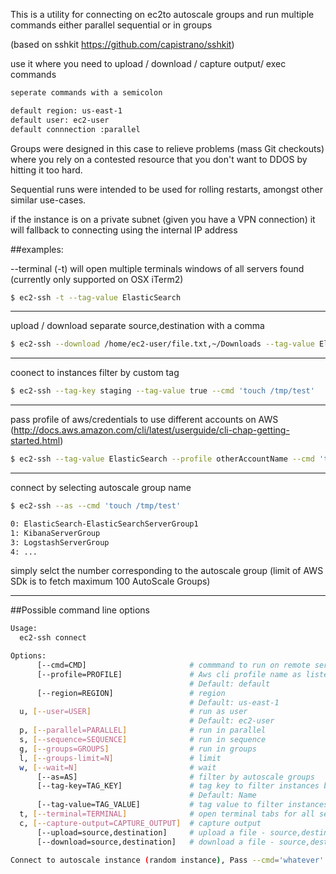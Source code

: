This is a utility for connecting on ec2to autoscale groups and run multiple commands either parallel sequential or in groups

(based on sshkit https://github.com/capistrano/sshkit)

use it where you need to upload / download / capture output/ exec commands

````txt
seperate commands with a semicolon

default region: us-east-1
default user: ec2-user
default connnection :parallel
````

Groups were designed in this case to relieve problems (mass Git checkouts) where you rely on a contested resource that you don't want to DDOS by hitting it too hard.

Sequential runs were intended to be used for rolling restarts, amongst other similar use-cases.

if the instance is on a private subnet (given you have a VPN connection) it will fallback to connecting using the internal IP address

##examples:

--terminal (-t) will open multiple terminals windows of all servers found (currently only supported on OSX iTerm2)
````bash
$ ec2-ssh -t --tag-value ElasticSearch
````
-------------------
upload / download separate source,destination with a comma
````bash
$ ec2-ssh --download /home/ec2-user/file.txt,~/Downloads --tag-value ElasticSearch
````
-------------------
coonect to instances filter by custom tag
````bash
$ ec2-ssh --tag-key staging --tag-value true --cmd 'touch /tmp/test'
````
-------------------
pass profile of aws/credentials to use different accounts on AWS
(http://docs.aws.amazon.com/cli/latest/userguide/cli-chap-getting-started.html)
````bash
$ ec2-ssh --tag-value ElasticSearch --profile otherAccountName --cmd 'touch /tmp/test'
````
-------------------

connect by selecting autoscale group name

````bash
$ ec2-ssh --as --cmd 'touch /tmp/test'

0: ElasticSearch-ElasticSearchServerGroup1
1: KibanaServerGroup
3: LogstashServerGroup
4: ...
````
simply selct the number corresponding to the autoscale group (limit of AWS SDk is to fetch maximum 100 AutoScale Groups)

-------------------


##Possible command line options
````bash
Usage:
  ec2-ssh connect

Options:
      [--cmd=CMD]                       # commmand to run on remote servers
      [--profile=PROFILE]               # Aws cli profile name as listed in ~/aws/credentials
                                        # Default: default
      [--region=REGION]                 # region
                                        # Default: us-east-1
  u, [--user=USER]                      # run as user
                                        # Default: ec2-user
  p, [--parallel=PARALLEL]              # run in parallel
  s, [--sequence=SEQUENCE]              # run in sequence
  g, [--groups=GROUPS]                  # run in groups
  l, [--groups-limit=N]                 # limit
  w, [--wait=N]                         # wait
      [--as=AS]                         # filter by autoscale groups
      [--tag-key=TAG_KEY]               # tag key to filter instances by
                                        # Default: Name
      [--tag-value=TAG_VALUE]           # tag value to filter instances by
  t, [--terminal=TERMINAL]              # open terminal tabs for all servers
  c, [--capture-output=CAPTURE_OUTPUT]  # capture output
      [--upload=source,destination]     # upload a file - source,destination (make sure seperate these by comma)
      [--download=source,destination]   # download a file - source,destination (make sure seperate these by comma)

Connect to autoscale instance (random instance), Pass --cmd='whatever' to run a cmd on the server (use ; to seperate commands)
````
